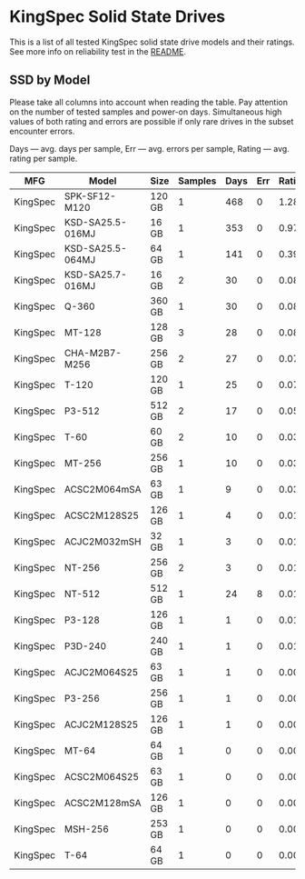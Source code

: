 KingSpec Solid State Drives
===========================

This is a list of all tested KingSpec solid state drive models and their ratings. See
more info on reliability test in the [README](https://github.com/linuxhw/SMART).

SSD by Model
------------

Please take all columns into account when reading the table. Pay attention on the
number of tested samples and power-on days. Simultaneous high values of both rating
and errors are possible if only rare drives in the subset encounter errors.

Days   — avg. days per sample,
Err    — avg. errors per sample,
Rating — avg. rating per sample.

| MFG       | Model              | Size   | Samples | Days  | Err   | Rating |
|-----------|--------------------|--------|---------|-------|-------|--------|
| KingSpec  | SPK-SF12-M120      | 120 GB | 1       | 468   | 0     | 1.28   |
| KingSpec  | KSD-SA25.5-016MJ   | 16 GB  | 1       | 353   | 0     | 0.97   |
| KingSpec  | KSD-SA25.5-064MJ   | 64 GB  | 1       | 141   | 0     | 0.39   |
| KingSpec  | KSD-SA25.7-016MJ   | 16 GB  | 2       | 30    | 0     | 0.08   |
| KingSpec  | Q-360              | 360 GB | 1       | 30    | 0     | 0.08   |
| KingSpec  | MT-128             | 128 GB | 3       | 28    | 0     | 0.08   |
| KingSpec  | CHA-M2B7-M256      | 256 GB | 2       | 27    | 0     | 0.07   |
| KingSpec  | T-120              | 120 GB | 1       | 25    | 0     | 0.07   |
| KingSpec  | P3-512             | 512 GB | 2       | 17    | 0     | 0.05   |
| KingSpec  | T-60               | 60 GB  | 2       | 10    | 0     | 0.03   |
| KingSpec  | MT-256             | 256 GB | 1       | 10    | 0     | 0.03   |
| KingSpec  | ACSC2M064mSA       | 63 GB  | 1       | 9     | 0     | 0.03   |
| KingSpec  | ACSC2M128S25       | 126 GB | 1       | 4     | 0     | 0.01   |
| KingSpec  | ACJC2M032mSH       | 32 GB  | 1       | 3     | 0     | 0.01   |
| KingSpec  | NT-256             | 256 GB | 2       | 3     | 0     | 0.01   |
| KingSpec  | NT-512             | 512 GB | 1       | 24    | 8     | 0.01   |
| KingSpec  | P3-128             | 126 GB | 1       | 1     | 0     | 0.01   |
| KingSpec  | P3D-240            | 240 GB | 1       | 1     | 0     | 0.01   |
| KingSpec  | ACJC2M064S25       | 63 GB  | 1       | 1     | 0     | 0.00   |
| KingSpec  | P3-256             | 256 GB | 1       | 1     | 0     | 0.00   |
| KingSpec  | ACJC2M128S25       | 126 GB | 1       | 1     | 0     | 0.00   |
| KingSpec  | MT-64              | 64 GB  | 1       | 0     | 0     | 0.00   |
| KingSpec  | ACSC2M064S25       | 63 GB  | 1       | 0     | 0     | 0.00   |
| KingSpec  | ACSC2M128mSA       | 126 GB | 1       | 0     | 0     | 0.00   |
| KingSpec  | MSH-256            | 253 GB | 1       | 0     | 0     | 0.00   |
| KingSpec  | T-64               | 64 GB  | 1       | 0     | 0     | 0.00   |
